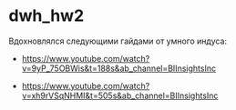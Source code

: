 # dwh_hw2

Вдохновлялся следующими гайдами от умного индуса:

- https://www.youtube.com/watch?v=9yP_75OBWis&t=188s&ab_channel=BIInsightsInc

- https://www.youtube.com/watch?v=xh9rVSqNHMI&t=505s&ab_channel=BIInsightsInc

